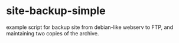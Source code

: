 # site-backup-simple
example script for backup site from debian-like webserv to FTP, and maintaining two copies of the archive.
